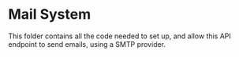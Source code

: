 # Mail System

This folder contains all the code needed to set up, and allow this API endpoint to send emails, using a SMTP provider.
